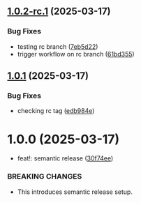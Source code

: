 ## [1.0.2-rc.1](https://github.com/nannanav/crud-react-node-mySQL-go/compare/v1.0.1...v1.0.2-rc.1) (2025-03-17)


### Bug Fixes

* testing rc branch ([7eb5d22](https://github.com/nannanav/crud-react-node-mySQL-go/commit/7eb5d224dd403a87d4ed58750a2163b3e4036be9))
* trigger workflow on rc branch ([61bd355](https://github.com/nannanav/crud-react-node-mySQL-go/commit/61bd355df12cf6da8693a7f392f102ec2eff6d96))

## [1.0.1](https://github.com/nannanav/crud-react-node-mySQL-go/compare/v1.0.0...v1.0.1) (2025-03-17)


### Bug Fixes

* checking rc tag ([edb984e](https://github.com/nannanav/crud-react-node-mySQL-go/commit/edb984e2e802489c832019d6ab333039b3504868))

# 1.0.0 (2025-03-17)


* feat!: semantic release ([30f74ee](https://github.com/nannanav/crud-react-node-mySQL-go/commit/30f74eedd6aa31f36683cf18838178922e0127b1))


### BREAKING CHANGES

* This introduces semantic release setup.
